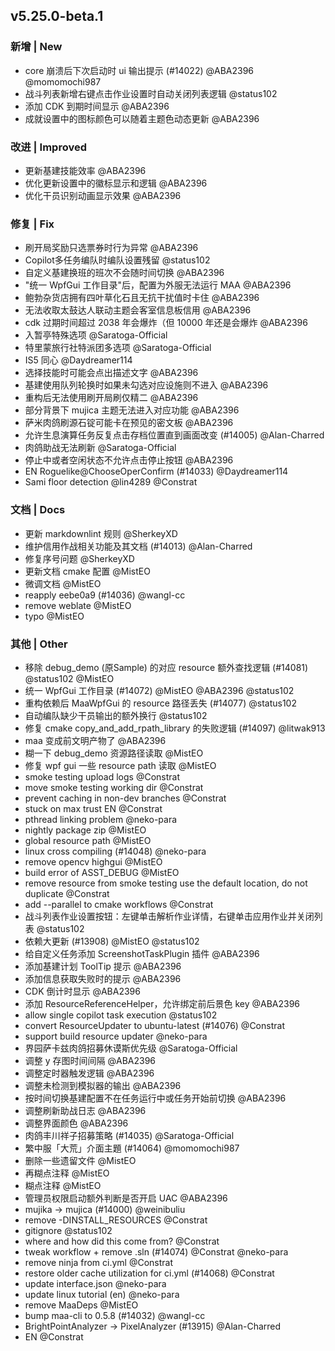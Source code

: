 ## v5.25.0-beta.1

### 新增 | New

* core 崩溃后下次启动时 ui 输出提示 (#14022) @ABA2396 @momomochi987
* 战斗列表新增右键点击作业设置时自动关闭列表逻辑 @status102
* 添加 CDK 到期时间显示 @ABA2396
* 成就设置中的图标颜色可以随着主题色动态更新 @ABA2396

### 改进 | Improved

* 更新基建技能效率 @ABA2396
* 优化更新设置中的徽标显示和逻辑 @ABA2396
* 优化干员识别动画显示效果 @ABA2396

### 修复 | Fix

* 刷开局奖励只选票券时行为异常 @ABA2396
* Copilot多任务编队时编队设置残留 @status102
* 自定义基建换班的班次不会随时间切换 @ABA2396
* "统一 WpfGui 工作目录"后，配置为外服无法运行 MAA @ABA2396
* 鲍勃杂货店拥有四叶草化石且无抗干扰值时卡住 @ABA2396
* 无法收取太鼓达人联动主题会客室信息板信用 @ABA2396
* cdk 过期时间超过 2038 年会爆炸（但 10000 年还是会爆炸 @ABA2396
* 入暂亭特殊选项 @Saratoga-Official
* 特里蒙旅行社特派团多选项 @Saratoga-Official
* IS5 同心 @Daydreamer114
* 选择技能时可能会点出描述文字 @ABA2396
* 基建使用队列轮换时如果未勾选对应设施则不进入 @ABA2396
* 重构后无法使用刷开局刷仅精二 @ABA2396
* 部分背景下 mujica 主题无法进入对应功能 @ABA2396
* 萨米肉鸽刷源石锭可能卡在预见的密文板 @ABA2396
* 允许生息演算任务反复点击存档位置直到画面改变 (#14005) @Alan-Charred
* 肉鸽助战无法刷新 @Saratoga-Official
* 停止中或者空闲状态不允许点击停止按钮 @ABA2396
* EN Roguelike@ChooseOperConfirm (#14033) @Daydreamer114
* Sami floor detection @lin4289 @Constrat

### 文档 | Docs

* 更新 markdownlint 规则 @SherkeyXD
* 维护信用作战相关功能及其文档 (#14013) @Alan-Charred
* 修复序号问题 @SherkeyXD
* 更新文档 cmake 配置 @MistEO
* 微调文档 @MistEO
* reapply eebe0a9 (#14036) @wangl-cc
* remove weblate @MistEO
* typo @MistEO

### 其他 | Other

* 移除 debug_demo (原Sample) 的对应 resource 额外查找逻辑 (#14081) @status102 @MistEO
* 统一 WpfGui 工作目录 (#14072) @MistEO @ABA2396 @status102
* 重构依赖后 MaaWpfGui 的 resource 路径丢失 (#14077) @status102
* 自动编队缺少干员输出的额外换行 @status102
* 修复 cmake copy_and_add_rpath_library 的失败逻辑 (#14097) @litwak913
* maa 变成前文明产物了 @ABA2396
* 糊一下 debug_demo 资源路径读取 @MistEO
* 修复 wpf gui 一些 resource path 读取 @MistEO
* smoke testing upload logs @Constrat
* move smoke testing working dir @Constrat
* prevent caching in non-dev branches @Constrat
* stuck on max trust EN @Constrat
* pthread linking problem @neko-para
* nightly package zip @MistEO
* global resource path @MistEO
* linux cross compiling (#14048) @neko-para
* remove opencv highgui @MistEO
* build error of ASST_DEBUG @MistEO
* remove resource from smoke testing use the default location, do not duplicate @Constrat
* add --parallel to cmake workflows @Constrat
* 战斗列表作业设置按钮：左键单击解析作业详情，右键单击应用作业并关闭列表 @status102
* 依赖大更新 (#13908) @MistEO @status102
* 给自定义任务添加 ScreenshotTaskPlugin 插件 @ABA2396
* 添加基建计划 ToolTip 提示 @ABA2396
* 添加信息获取失败时的提示 @ABA2396
* CDK 倒计时显示 @ABA2396
* 添加 ResourceReferenceHelper，允许绑定前后景色 key @ABA2396
* allow single copilot task execution @status102
* convert ResourceUpdater to ubuntu-latest (#14076) @Constrat
* support build resource updater @neko-para
* 界园萨卡兹肉鸽招募休谟斯优先级 @Saratoga-Official
* 调整 y 存图时间间隔 @ABA2396
* 调整定时器触发逻辑 @ABA2396
* 调整未检测到模拟器的输出 @ABA2396
* 按时间切换基建配置不在任务运行中或任务开始前切换 @ABA2396
* 调整刷新助战日志 @ABA2396
* 调整界面颜色 @ABA2396
* 肉鸽丰川祥子招募策略 (#14035) @Saratoga-Official
* 繁中服「大荒」介面主題 (#14064) @momomochi987
* 删除一些遗留文件 @MistEO
* 再糊点注释 @MistEO
* 糊点注释 @MistEO
* 管理员权限启动额外判断是否开启 UAC @ABA2396
* mujika -> mujica (#14000) @weinibuliu
* remove -DINSTALL_RESOURCES @Constrat
* gitignore @status102
* where and how did this come from? @Constrat
* tweak workflow + remove .sln (#14074) @Constrat @neko-para
* remove ninja from ci.yml @Constrat
* restore older cache utilization for ci.yml (#14068) @Constrat
* update interface.json @neko-para
* update linux tutorial (en) @neko-para
* remove MaaDeps @MistEO
* bump maa-cli to 0.5.8 (#14032) @wangl-cc
* BrightPointAnalyzer -> PixelAnalyzer (#13915) @Alan-Charred
* EN @Constrat
